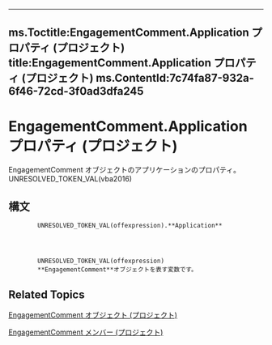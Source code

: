

---
ms.Toctitle:EngagementComment.Application プロパティ (プロジェクト)
title:EngagementComment.Application プロパティ (プロジェクト)
ms.ContentId:7c74fa87-932a-6f46-72cd-3f0ad3dfa245
---
# EngagementComment.Application プロパティ (プロジェクト)




EngagementComment オブジェクトのアプリケーションのプロパティ。UNRESOLVED_TOKEN_VAL(vba2016)

## 構文

            UNRESOLVED_TOKEN_VAL(offexpression).**Application**




            UNRESOLVED_TOKEN_VAL(offexpression)
            **EngagementComment**オブジェクトを表す変数です。



## Related Topics

[EngagementComment オブジェクト (プロジェクト)](4ca86b23-f8a2-0939-3cc5-196e72d06f01.md)

[EngagementComment メンバー (プロジェクト)](739c0d51-7f6a-90d6-5160-c8634c6dffe3.md)




